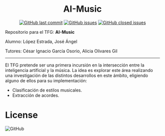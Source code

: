 <h1 align="center">AI-Music</h1>
<p align="center">
  <a href="https://github.com/jle1001/AI-Music/commits/main"><img alt="GitHub last commit" src="https://img.shields.io/github/last-commit/jle1001/AI-Music"></a>
  <a href="https://github.com/jle1001/AI-Music/issues?q=is%3Aopen"><img alt="GitHub issues" src="https://img.shields.io/github/issues/jle1001/AI-Music"></a>
  <a href="https://github.com/jle1001/AI-Music/issues?q=is%3Aissue+is%3Aclosed"><img alt="GitHub closed issues" src="https://img.shields.io/github/issues-closed/jle1001/AI-Music"></a>
</p>

Repositorio para el TFG: **AI-Music**

Alumno: López Estrada, José Ángel

Tutores: César Ignacio García Osorio, Alicia Olivares Gil

---

El TFG pretende ser una primera incursión en la intersección entre la inteligencia artificial y la música. 
La idea es explorar este área realizando una investigación de las distintos desarrollos en este ámbito, eligiendo alguno de ellos para su implementación:

- Clasificación de estilos musicales.
- Extracción de acordes.

# License

<img alt="GitHub" src="https://img.shields.io/github/license/jle1001/AI-Music">